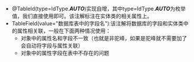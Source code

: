 



* @TableId(type=IdType.***AUTO***)实现自增，其中type=IdType.***AUTO***为枚举值，我们直接使用即可。该注解标注在实体类的相关属性上。
* TableField(value="数据库表中的字段名"):该注解将数据库的字段和实体类中的属性相关联，一般在下面两种情况使用：
  * 对象中的属性名和字段不一致（也就是非驼峰，如果是驼峰就不需要加了会自动将字段与属性关联）
  * 对象中的属性字段在表中不存在的问题